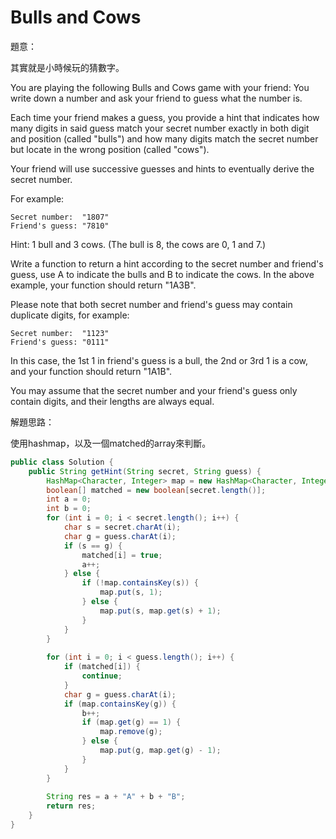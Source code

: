 # Bulls and Cows

[]()

題意：

其實就是小時候玩的猜數字。

You are playing the following Bulls and Cows game with your friend: You write down a number and ask your friend to guess what the number is.

Each time your friend makes a guess, you provide a hint that indicates how many digits in said guess match your secret number exactly in both digit and position (called "bulls") and how many digits match the secret number but locate in the wrong position (called "cows"). 

Your friend will use successive guesses and hints to eventually derive the secret number.

For example:
```
Secret number:  "1807"
Friend's guess: "7810"
```
Hint: 1 bull and 3 cows. (The bull is 8, the cows are 0, 1 and 7.)

Write a function to return a hint according to the secret number and friend's guess, use A to indicate the bulls and B to indicate the cows. In the above example, your function should return "1A3B".

Please note that both secret number and friend's guess may contain duplicate digits, for example:
```
Secret number:  "1123"
Friend's guess: "0111"
```
In this case, the 1st 1 in friend's guess is a bull, the 2nd or 3rd 1 is a cow, and your function should return "1A1B".

You may assume that the secret number and your friend's guess only contain digits, and their lengths are always equal.

解題思路：

使用hashmap，以及一個matched的array來判斷。

```java
public class Solution {
    public String getHint(String secret, String guess) {
        HashMap<Character, Integer> map = new HashMap<Character, Integer>();
        boolean[] matched = new boolean[secret.length()];
        int a = 0;
        int b = 0;
        for (int i = 0; i < secret.length(); i++) {
            char s = secret.charAt(i);
            char g = guess.charAt(i);
            if (s == g) {
                matched[i] = true;
                a++;
            } else {
                if (!map.containsKey(s)) {
                    map.put(s, 1);
                } else {
                    map.put(s, map.get(s) + 1);
                }
            }
        }
        
        for (int i = 0; i < guess.length(); i++) {
            if (matched[i]) {
                continue;
            }
            char g = guess.charAt(i);
            if (map.containsKey(g)) {
                b++;
                if (map.get(g) == 1) {
                    map.remove(g);
                } else {
                    map.put(g, map.get(g) - 1);
                }
            }
        }
        
        String res = a + "A" + b + "B";
        return res;
    }
}
```